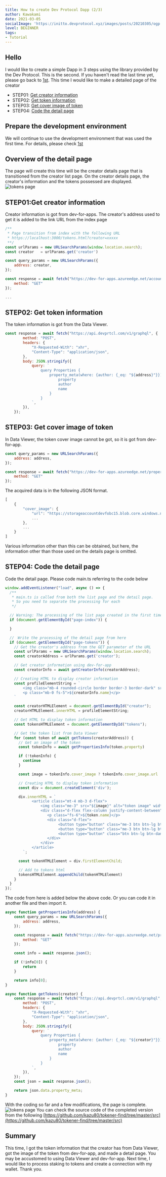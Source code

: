 ```yaml
---
title: How to create Dev Protocol Dapp (2/3)
author: Kawakami
date: 2021-03-05
socialImage: 'https://initto.devprotocol.xyz/images/posts/20210305/ogp.png'
level: BEGINNER
tags:
- Tutorial
---
```


## Hello
I would like to create a simple Dapp in 3 steps using the library provided by the Dev Protocol.
This is the second. If you haven't read the last time yet, please go back to [1st](https://initto.devprotocol.xyz/en/20210226/).
This time I would like to make a detailed page of the creator

- STEP01: [Get creator information](#heading-step01:get-creator-information)
- STEP02: [Get token information](#heading-step02:-get-token-information)
- STEP03: [Get cover image of token](#heading-step03:-get-cover-image-of-token)
- STEP04: [Code the detail page](#heading-step04:-code-the-detail-page)

## Prepare the development environment
We will continue to use the development environment that was used the first time. 
For details, please check [1st](/en/20210226/#section-1)

## Overview of the detail page
The page will create this time will be the creator details page that is transitioned from the creator list page. On the creator details page, the creator's information and the tokens possessed are displayed.
![tokens page](/images/posts/20210305/pic03.png)

## STEP01:Get creator information
Creator information is got from dev-for-apps. The creator's address used to get it is added to the link URL from the index page

```javascript
/**
 * Page transition from index with the following URL
 * https://localhost:3000/tokens.html?creator=xxxxx
 **/
const urlParams = new URLSearchParams(window.location.search);
const creator   = urlParams.get('creator')

const query_params = new URLSearchParams({
    address: creator,
});

const response = await fetch("https://dev-for-apps.azureedge.net/accounts?" + query_params, {
    method: "GET"
});

...
```

## STEP02: Get token information
The token information is got from the Data Viewer.

```javascript
const response = await fetch("https://api.devprtcl.com/v1/graphql", {
        method: "POST",
        headers: {
            "X-Requested-With": "xhr",
            "Content-Type": "application/json",
        },
        body: JSON.stringify({
            query: `
                query Properties {
                    property_meta(where: {author: {_eq: "${address}"}}) {
                        property
                        author
                        name
                    }
                }
            `,
        }),
    });
```

## STEP03: Get cover image of token
In Data Viewer, the token cover image cannot be got, so it is got from dev-for-app.

```javascript
const query_params = new URLSearchParams({
    address: address,
});

const response = await fetch("https://dev-for-apps.azureedge.net/properties?" + query_params, {
    method: "GET"
});
```
The acquired data is in the following JSON format.
```javascript
[
    {
        "cover_image": {
            "url": "https://storageaccountdevfobc15.blob.core.windows.net/dev-for-apps-images/assets/d3e6c900_6a1b_11ea_91be_d87dfda8b8e7_36d483d5b7.jpg",
            ...
        },
        ...
    }
]
```
Various information other than this can be obtained, but here, the information other than those used on the details page is omitted.

## STEP04: Code the detail page
Code the detail page. Please code main.ts referring to the code below

```javascript
window.addEventListener("load", async () => {
  /**
   * main.ts is called from both the list page and the detail page. 
   * So you need to separate the processing for each
   */

  // Warning: The processing of the list page created in the first time moves to this if statement
  if (document.getElementById("page-index")) {

  }

  //　Write the processing of the detail page from here
  if (document.getElementById("page-tokens")) {
    // Get the creator's address from the GET parameter of the URL
    const urlParams = new URLSearchParams(window.location.search);
    const creatorAddress = urlParams.get('creator');

    // Get creator information using dev-for-app
    const creatorInfo = await getCreatorInfo(creatorAddress);

    // Creating HTML to display creator information
    const profileElementString = `
        <img class="mb-4 rounded-circle border border-3 border-dark" src="${creatorInfo.portrait.url}" alt="creator image" width="168" height="168" style="object-fit: contain">
        <p class="mb-0 fs-5">${creatorInfo.name}</p>
    `

    const creatorHTMLElement = document.getElementById("creator");
    creatorHTMLElement.innerHTML = profileElementString;

    // Get HTML to display token information
    const tokensHTMLElement = document.getElementById("tokens");

    // Get the token list from Data Viewer
    for (const token of await getTokens(creatorAddress)) {
      // Get an image of the token
      const tokenInfo = await getPropertiesInfo(token.property)

      if (!tokenInfo) {
        continue
      }

      const image = tokenInfo.cover_image ? tokenInfo.cover_image.url : ""

      // Creating HTML to display token information
      const div = document.createElement('div');

      div.innerHTML = `
            <article class="mt-4 mb-3 d-flex">
                <img class="me-3" src="${image}" alt="token image" width="128" height="96" style="object-fit: contain">
                <div class="d-flex flex-column justify-content-between">
                   <p class="fs-6">${token.name}</p>
                   <div class="d-flex">
                        <button type="button" class="me-3 btn btn-lg btn-primary" address="${token.property}" amount="1">1 DEV</button>
                        <button type="button" class="me-3 btn btn-lg btn-success" address="${token.property}" amount="5">5 DEV</button>
                        <button type="button" class="btn btn-lg btn-danger" address="${token.property}" amount="10">10 DEV</button>
                   </div>
                </div>
            </article>
        `;

      const tokenHTMLElement = div.firstElementChild;

      // Add to tokens html
      tokensHTMLElement.appendChild(tokenHTMLElement)
    }
  }
});
```
The code from here is added below the above code. Or you can code it in another file and then import it.
```javascript
async function getPropertiesInfo(address) {
    const query_params = new URLSearchParams({
        address: address,
    });

    const response = await fetch("https://dev-for-apps.azureedge.net/properties?" + query_params, {
        method: "GET"
    });

    const info = await response.json();

    if (!info[0]) {
        return
    }

    return info[0];
}
```

```javascript
async function getTokens(creator) {
    const response = await fetch("https://api.devprtcl.com/v1/graphql", {
        method: "POST",
        headers: {
            "X-Requested-With": "xhr",
            "Content-Type": "application/json",
        },
        body: JSON.stringify({
            query: `
                query Properties {
                    property_meta(where: {author: {_eq: "${creator}"}}) {
                        property
                        author
                        name
                    }
                }
            `,
        }),
    });
    const json = await response.json();

    return json.data.property_meta;
}
```
With the coding so far and a few modifications, the page is complete.
![tokens page](/images/posts/20210305/pic03.png)
You can check the source code of the completed version from the following
[https://github.com/kazu80/tokener-find/tree/master/src](https://github.com/kazu80/tokener-find/tree/master/src)

## Summary
This time, I got the token information that the creator has from Data Viewer, got the image of the token from dev-for-app, and made a detail page. You may be accustomed to using Data Viewer and dev-for-app.
Next time, I would like to process staking to tokens and create a connection with my wallet.
Thank you.
